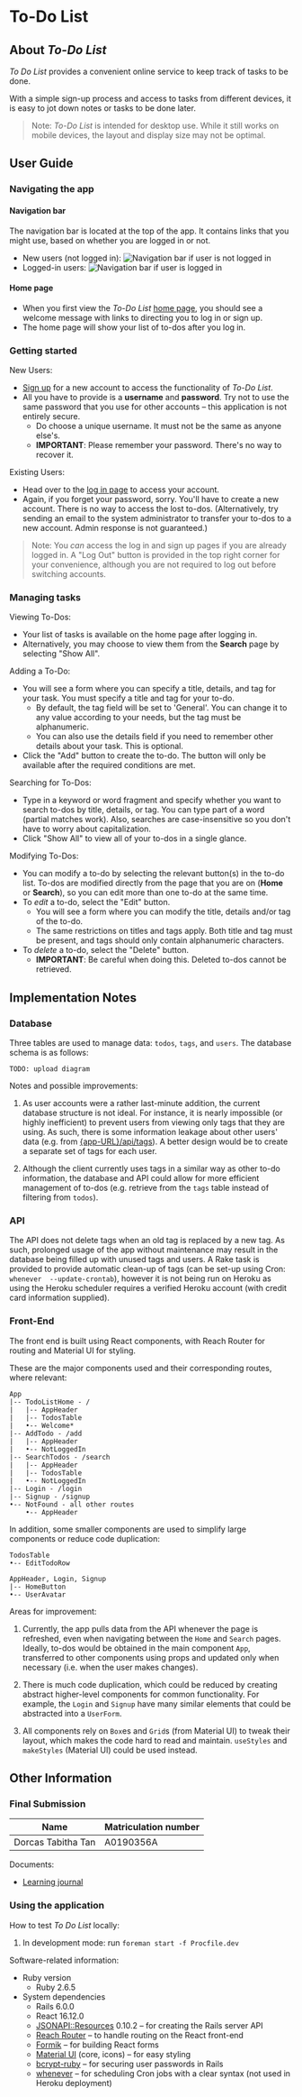 # To-Do List

## About *To-Do List*

*To Do List* provides a convenient online service to keep track of tasks to 
be done.

With a simple sign-up process and access to tasks from different devices, 
it is easy to jot down notes or tasks to be done later.

> Note: *To-Do List* is intended for desktop use. While it still works on 
mobile devices, the layout and display size may not be optimal.

## User Guide

### Navigating the app

#### Navigation bar

The navigation bar is located at the top of the app. It contains links that 
you might use, based on whether you are logged in or not.

* New users (not logged in): 
![Navigation bar if user is not logged in](/docs/ui/nav-bar-not-logged-in.png)
* Logged-in users: 
![Navigation bar if user is logged in](/docs/ui/nav-bar-logged-in.png)

#### Home page
* When you first view the *To-Do List* [home page](http://todolist-9920.herokuapp.com/), 
you should see a welcome message with links to directing you to log in or sign up.
* The home page will show your list of to-dos after you log in.


### Getting started

New Users:
* [Sign up](http://todolist-9920.herokuapp.com/signup) for a new account to 
access the functionality of *To-Do List*.
* All you have to provide is a **username** and **password**. Try not to use 
the same password that you use for other accounts – this application is not 
entirely secure.
    * Do choose a unique username. It must not be the same as anyone else's.
    * **IMPORTANT**: Please remember your password. There's no way to recover it.

Existing Users:
* Head over to the [log in page](http://todolist-9920.herokuapp.com/login) to 
access your account.
* Again, if you forget your password, sorry. You'll have to create a new 
account. There is no way to access the lost to-dos. (Alternatively, try 
sending an email to the system administrator to transfer your to-dos to a 
new account. Admin response is not guaranteed.)

> Note: You *can* access the log in and sign up pages if you are already 
logged in. A "Log Out" button is provided in the top right corner for your 
convenience, although you are not required to log out before switching 
accounts.


### Managing tasks

Viewing To-Dos:
* Your list of tasks is available on the home page after logging in.
* Alternatively, you may choose to view them from the **Search** page by 
selecting "Show All".

Adding a To-Do:
* You will see a form where you can specify a title, details, and tag for your 
task. You must specify a title and tag for your to-do.
    * By default, the tag field will be set to 'General'. You can change it to 
any value according to your needs, but the tag must be alphanumeric.
    * You can also use the details field if 
    you need to remember other details about your task. This is optional.
* Click the "Add" button to create the to-do. The button will only be 
available after the required conditions are met.

Searching for To-Dos:
* Type in a keyword or word fragment and specify whether you want to search 
to-dos by title, details, or tag. You can type part of a word (partial matches 
work). Also, searches are case-insensitive so you don't have to worry about 
capitalization.
* Click "Show All" to view all of your to-dos in a single glance.

Modifying To-Dos:
* You can modify a to-do by selecting the relevant button(s) in the to-do list. 
To-dos are modified directly from the page that you are on (**Home** or 
**Search**), so you can edit more than one to-do at the same time.
* To *edit* a to-do, select the "Edit" button. 
    * You will see a form where you can modify the title, details and/or tag 
    of the to-do. 
    * The same restrictions on titles and tags apply. Both title and tag must be 
    present, and tags should only contain alphanumeric characters.
* To *delete* a to-do, select the "Delete" button.
    * **IMPORTANT**: Be careful when doing this. Deleted to-dos cannot be retrieved.

## Implementation Notes

### Database 

Three tables are used to manage data: `todos`, `tags`, and `users`. The 
database schema is as follows:

    TODO: upload diagram

Notes and possible improvements:

1. As user accounts were a rather last-minute addition, the current database 
structure is not 
ideal. For instance, it is nearly impossible (or highly inefficient) to prevent 
users from viewing only tags that they are using. As such, there is some 
information leakage about other users' data (e.g. from 
[{app-URL}/api/tags](http://todolist-9920.herokuapp.com/api/tags)).
A better design would be to create a separate set of tags for each user. 

2. Although the client currently uses tags in a similar way as other to-do 
information, the database and API could allow for more efficient management 
of to-dos (e.g. retrieve from the `tags` table instead of filtering from 
`todos`).

### API

The API does not delete tags when an old tag is replaced by a new tag. As 
such, prolonged usage of the app without maintenance may result in the database 
being filled up with unused tags and users. A Rake task is provided to 
provide automatic clean-up of tags (can be set-up using Cron: `whenever 
--update-crontab`), however it is not being run on Heroku as using the Heroku 
scheduler requires a verified Heroku account (with credit card information 
supplied).

### Front-End

The front end is built using React components, with Reach Router for routing 
and Material UI for styling.

These are the major components used and their corresponding routes, where relevant:

```
App 
|-- TodoListHome - /
|   |-- AppHeader
|   |-- TodosTable
|   •-- Welcome*
|-- AddTodo - /add
|   |-- AppHeader
|   •-- NotLoggedIn
|-- SearchTodos - /search
|   |-- AppHeader
|   |-- TodosTable
|   •-- NotLoggedIn
|-- Login - /login
|-- Signup - /signup
•-- NotFound - all other routes
    •-- AppHeader
```

In addition, some smaller components are used to simplify large components 
or reduce code duplication:

```
TodosTable
•-- EditTodoRow

AppHeader, Login, Signup
|-- HomeButton
•-- UserAvatar
```

Areas for improvement:

1. Currently, the app pulls data from the API whenever the page is refreshed, 
even when navigating between the `Home` and `Search` pages. Ideally, to-dos 
would be obtained in the main component `App`, transferred to other 
components using props and updated only when necessary (i.e. when the user 
makes changes). 

2. There is much code duplication, which could be reduced by creating abstract 
higher-level components for common functionality. For example, the `Login` and 
`Signup` have many similar elements that could be abstracted into a `UserForm`.

3. All components rely on `Box`es and `Grid`s (from Material UI) to tweak 
their layout, which makes the code hard to read and maintain.
`useStyles` and `makeStyles` (Material UI) could be used instead.


## Other Information

### Final Submission

Name | Matriculation number
---- | ----
Dorcas Tabitha Tan | A0190356A

Documents:
* [Learning journal](/docs/Journal.md)
<!-- * [Write-up](/docs/mid-assignment-write-up.pdf) -->

### Using the application

How to test *To Do List* locally:

1. In development mode: run `foreman start -f Procfile.dev`
<!-- 2. In production mode: run `rails s -e production` (doesn't seem to work now) -->
<!-- 3. In test mode: -->

Software-related information:

* Ruby version
    * Ruby 2.6.5
* System dependencies
    * Rails 6.0.0
    * React 16.12.0
    * [JSONAPI::Resources](https://github.com/cerebris/jsonapi-resources) 
    0.10.2 – for creating the Rails server API
    * [Reach Router](https://github.com/reach/router) – to handle routing on 
    the React front-end
    * [Formik](https://github.com/jaredpalmer/formik) – for building React forms
    * [Material UI](https://github.com/mui-org/material-ui) (core, icons) 
    – for easy styling
    * [bcrypt-ruby](https://github.com/codahale/bcrypt-ruby) – for securing 
    user passwords in Rails
    * [whenever](https://github.com/javan/whenever) – for scheduling Cron jobs
    with a clear syntax (not used in Heroku deployment)
<!-- * Configuration
* Database creation
* Database initialization
* How to run the test suite
    * Run `rails test`
* Services (job queues, cache servers, search engines, etc.)
* Deployment instructions
* ... -->
